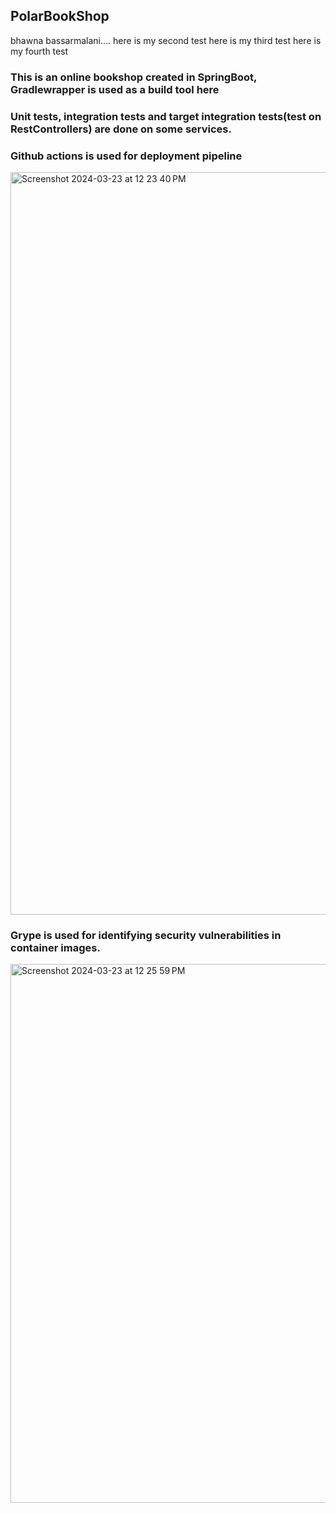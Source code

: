<h2>PolarBookShop</h2>
bhawna bassarmalani....
here is my second test
here is my third test
here is my fourth test
<h3>This is an online bookshop created in SpringBoot, Gradlewrapper is used as a build tool here</h3>
<h3>Unit tests, integration tests and target integration tests(test on RestControllers) are done on some services. </h3>

<h3>Github actions is used for deployment pipeline</h3>

<img width="1188" alt="Screenshot 2024-03-23 at 12 23 40 PM" src="https://github.com/BhawnaBassarmalani/Cloud-native-spring/assets/113149626/3f7408c9-f671-4227-b9c0-d0aeccf252e8">

<h3>Grype is used for identifying security vulnerabilities in container images.</h3>
<img width="862" alt="Screenshot 2024-03-23 at 12 25 59 PM" src="https://github.com/BhawnaBassarmalani/Cloud-native-spring/assets/113149626/9cd73616-64d7-4bfe-9ede-7216d98c4c99">
